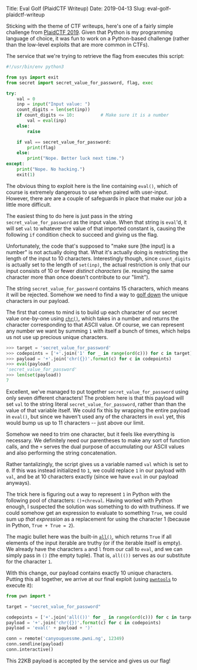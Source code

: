 Title: Eval Golf (PlaidCTF Writeup)
Date: 2019-04-13
Slug: eval-golf-plaidctf-writeup

Sticking with the theme of CTF writeups, here's one of a fairly simple challenge from [PlaidCTF 2019](http://plaidctf.com). Given that Python is my programming language of choice, it was fun to work on a Python-based challenge (rather than the low-level exploits that are more common in CTFs).

The service that we're trying to retrieve the flag from executes this script:

```python
#!/usr/bin/env python3

from sys import exit
from secret import secret_value_for_password, flag, exec

try:
    val = 0
    inp = input("Input value: ")
    count_digits = len(set(inp))
    if count_digits <= 10:          # Make sure it is a number
        val = eval(inp)
    else:
        raise

    if val == secret_value_for_password:
        print(flag)
    else:
        print("Nope. Better luck next time.")
except:
    print("Nope. No hacking.")
    exit(1)
```

The obvious thing to exploit here is the line containing `eval()`, which of course is extremely dangerous to use when paired with user-input. However, there are are a couple of safeguards in place that make our job a little more difficult.

The easiest thing to do here is just pass in the string `secret_value_for_password` as the input value. When that string is `eval`'d, it will set `val` to whatever the value of that imported constant is, causing the following `if` condition check to succeed and giving us the flag.

Unfortunately, the code that's supposed to "make sure [the input] is a number" is not actually doing that. What it's actually doing is restricting the length of the input to 10 characters. Interestingly though, since `count_digits` is actually set to the length of `set(inp)`, the actual restriction is only that our input consists of 10 or fewer _distinct characters_ (ie. reusing the same character more than once doesn't contribute to our "limit").

The string `secret_value_for_password` contains 15 characters, which means it will be rejected. Somehow we need to find a way to [golf down](https://en.wikipedia.org/wiki/Code_golf) the unique characters in our payload.

The first that comes to mind is to build up each character of our secret value one-by-one using [`chr()`](https://docs.python.org/3/library/functions.html#chr), which takes in a number and returns the character corresponding to that ASCII value. Of course, we can represent any number we want by summing `1` with itself a bunch of times, which helps us not use up precious unique characters.

```python
>>> target = 'secret_value_for_password'
>>> codepoints = ['+'.join('1' for _ in range(ord(c))) for c in target]
>>> payload = '+'.join('chr({})'.format(c) for c in codepoints)
>>> eval(payload)
'secret_value_for_password'
>>> len(set(payload))
7
```

Excellent, we've managed to put together `secret_value_for_password` using only seven different characters! The problem here is that this payload will set `val` to the string literal `secret_value_for_password`, rather than than the value of that variable itself. We could fix this by wrapping the entire payload in `eval()`, but since we haven't used any of the characters in `eval` yet, this would bump us up to 11 characters -- just above our limit.

Somehow we need to trim one character, but it feels like everything is necessary. We definitely need our parentheses to make any sort of function calls, and the `+` serves the dual purpose of accumulating our ASCII values and also performing the string concatenation.

Rather tantalizingly, the script gives us a variable named `val` which is set to `0`. If this was instead initialized to `1`, we could replace `1` in our payload with `val`, and be at 10 characters exactly (since we have `eval` in our payload anyways).

The trick here is figuring out a way to represent `1` in Python with the following pool of characters: `()+chreval`. Having worked with Python enough, I suspected the solution was something to do with truthiness. If we could somehow get an expression to evaluate to something `True`, we could sum up _that expression_ as a replacement for using the character 1 (because in Python, `True + True = 2`).

The magic bullet here was the built-in [`all()`](https://docs.python.org/3/library/functions.html#all), which returns `True` if all elements of the input iterable are truthy (or if the iterable itself is empty). We already have the characters `a` and `l` from our call to `eval`, and we can simply pass in `()` (the empty tuple). That is, `all(())` serves as our substitute for the character `1`.

With this change, our payload contains exactly 10 unique characters. Putting this all together, we arrive at our final exploit (using [`pwntools`](https://github.com/Gallopsled/pwntools) to execute it):

```python
from pwn import *

target = "secret_value_for_password"

codepoints = ['+'.join('all(())' for _ in range(ord(c))) for c in target]
payload = '+'.join('chr({})'.format(c) for c in codepoints)
payload = 'eval(' + payload + ')'

conn = remote('canyouguessme.pwni.ng', 12349)
conn.sendline(payload)
conn.interactive()
```

This 22KB payload is accepted by the service and gives us our flag!

